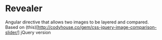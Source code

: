 # Revealer

Angular directive that allows two images to be layered and compared. Based on (this)[http://codyhouse.co/gem/css-jquery-image-comparison-slider/] jQuery version
